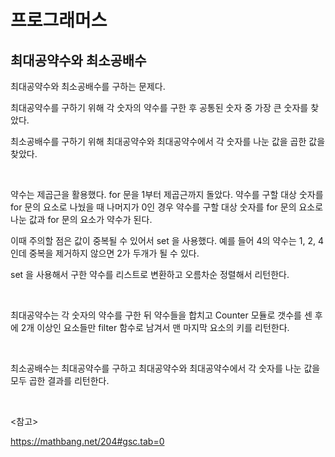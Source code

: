 # 프로그래머스

## 최대공약수와 최소공배수

최대공약수와 최소공배수를 구하는 문제다.

최대공약수를 구하기 위해 각 숫자의 약수를 구한 후 공통된 숫자 중 가장 큰 숫자를 찾았다.

최소공배수를 구하기 위해 최대공약수와 최대공약수에서 각 숫자를 나눈 값을 곱한 값을 찾았다.

<br>

약수는 제곱근을 활용했다. for 문을 1부터 제곱근까지 돌았다. 약수를 구할 대상 숫자를 for 문의 요소로 나눴을 때 나머지가 0인 경우 약수를 구할 대상 숫자를 for 문의 요소로 나눈 값과 for 문의 요소가 약수가 된다. 

이때 주의할 점은 값이 중복될 수 있어서 set 을 사용했다. 예를 들어 4의 약수는 1, 2, 4 인데 중복을 제거하지 않으면 2가 두개가 될 수 있다. 

set 을 사용해서 구한 약수를 리스트로 변환하고 오름차순 정렬해서 리턴한다.

<br>

최대공약수는 각 숫자의 약수를 구한 뒤 약수들을 합치고 Counter 모듈로 갯수를 센 후에 2개 이상인 요소들만 filter 함수로 남겨서 맨 마지막 요소의 키를 리턴한다.

<br>

최소공배수는 최대공약수를 구하고 최대공약수와 최대공약수에서 각 숫자를 나눈 값을 모두 곱한 결과를 리턴한다.

<br>

<참고>

https://mathbang.net/204#gsc.tab=0

